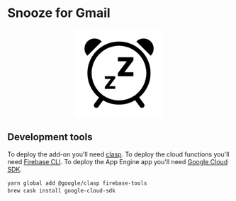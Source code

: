 # Snooze for Gmail
<div style="text-align:center"><img src="resources/logo.png?raw=true" alt="Logo" width="200" height="200"></div>

## Development tools
To deploy the add-on you'll need [clasp](https://www.npmjs.com/package/@google/clasp). To deploy the cloud functions you'll need [Firebase CLI](https://www.npmjs.com/package/firebase-tools). To deploy the App Engine app you'll need [Google Cloud SDK](https://cloud.google.com/sdk/).

```sh
yarn global add @google/clasp firebase-tools
brew cask install google-cloud-sdk
```
